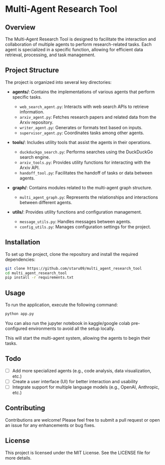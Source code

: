 # Multi-Agent Research Tool

## Overview
The Multi-Agent Research Tool is designed to facilitate the interaction and collaboration of multiple agents to perform research-related tasks. Each agent is specialized in a specific function, allowing for efficient data retrieval, processing, and task management.

## Project Structure
The project is organized into several key directories:

- **agents/**: Contains the implementations of various agents that perform specific tasks.
  - `web_search_agent.py`: Interacts with web search APIs to retrieve information.
  - `arxiv_agent.py`: Fetches research papers and related data from the Arxiv repository.
  - `writer_agent.py`: Generates or formats text based on inputs.
  - `supervisor_agent.py`: Coordinates tasks among other agents.

- **tools/**: Includes utility tools that assist the agents in their operations.
  - `duckduckgo_search.py`: Performs searches using the DuckDuckGo search engine.
  - `arxiv_tools.py`: Provides utility functions for interacting with the Arxiv API.
  - `handoff_tool.py`: Facilitates the handoff of tasks or data between agents.

- **graph/**: Contains modules related to the multi-agent graph structure.
  - `multi_agent_graph.py`: Represents the relationships and interactions between different agents.

- **utils/**: Provides utility functions and configuration management.
  - `message_utils.py`: Handles messages between agents.
  - `config_utils.py`: Manages configuration settings for the project.

## Installation
To set up the project, clone the repository and install the required dependencies:

```bash
git clone https://github.com/staru09/multi_agent_research_tool
cd multi_agent_research_tool
pip install -r requirements.txt
```

## Usage
To run the application, execute the following command:

```bash
python app.py
```
You can also run the jupyter notebook in kaggle/google colab pre-configured environments to avoid all the setup locally.

This will start the multi-agent system, allowing the agents to begin their tasks.

## Todo

- [ ] Add more specialized agents (e.g., code analysis, data visualization, etc.)
- [ ] Create a user interface (UI) for better interaction and usability
- [ ] Integrate support for multiple language models (e.g., OpenAI, Anthropic, etc.)

## Contributing
Contributions are welcome! Please feel free to submit a pull request or open an issue for any enhancements or bug fixes.

## License
This project is licensed under the MIT License. See the LICENSE file for more details.